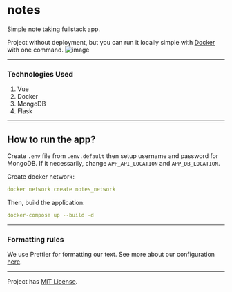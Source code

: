 # notes

Simple note taking fullstack app. 

Project without deployment, but you can run it locally simple with [Docker](https://frontgr.github.io/docs/docker/docker/) with one command. 
![image](https://github.com/frontgr/notes/assets/52705623/555b6519-5cde-4a1d-8f71-1caa88d58710)

---

### Technologies Used

1. Vue
2. Docker
3. MongoDB
4. Flask

---

## How to run the app? 

Create `.env` file from `.env.default` then setup username and password for MongoDB. If it necessarily, change `APP_API_LOCATION` and `APP_DB_LOCATION`.

Create docker network:

```yaml
docker network create notes_network
```

Then, build the application: 

```yaml
docker-compose up --build -d
```

---

### Formatting rules

We use Prettier for formatting our text. See more about our configuration [here](https://frontgr.github.io/docs/prettierrc/prettierrc/).

---

Project has [MIT License](https://github.com/frontgr/notes/blob/main/LICENSE).
